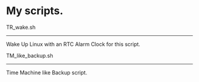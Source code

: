 My scripts.
======================

TR\_wake.sh
___________
Wake Up Linux with an RTC Alarm Clock for this script.


TM\_like\_backup.sh
___________________
Time Machine like Backup script.

